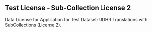 ## Test License - Sub-Collection License 2

Data License for Application for Test Dataset: UDHR Translations with SubCollections (License 2).
